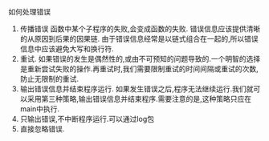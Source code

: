 如何处理错误
1. 传播错误
    函数中某个子程序的失败,会变成函数的失败.
    错误信息应该提供清晰的从原因到后果的因果链.
    由于错误信息经常是以链式组合在一起的,所以错误信息中应该避免大写和换行符.
2. 重试. 
   如果错误的发生是偶然性的,或由不可预知的问题导致的.一个明智的选择是重新尝试失败的操作.再重试时,我们需要限制重试的时间间隔或重试的次数,防止无限制的重试.
3. 输出错误信息并结束程序运行.
   如果发生错误之后,程序无法继续运行.我们就可以采用第三种策略,输出错误信息并结束程序.需要注意的是,这种策略只应在main中执行.
4. 只输出错误,不中断程序运行.可以通过log包
5. 直接忽略错误.